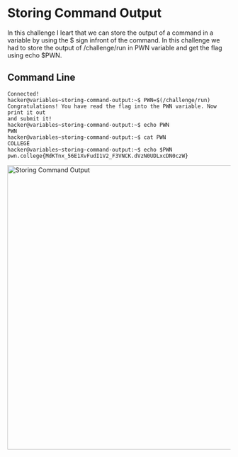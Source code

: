 # Storing Command Output
In this challenge I leart that we can store the output of a command in a variable by using the $ sign infront of the command. In this challenge we had to store the output of
/challenge/run in PWN variable and get the flag using echo $PWN.
## Command Line
```
Connected!
hacker@variables~storing-command-output:~$ PWN=$(/challenge/run)
Congratulations! You have read the flag into the PWN variable. Now print it out
and submit it!
hacker@variables~storing-command-output:~$ echo PWN
PWN
hacker@variables~storing-command-output:~$ cat PWN
COLLEGE
hacker@variables~storing-command-output:~$ echo $PWN
pwn.college{MdKTnx_56E1XvFudI1V2_F3VNCK.dVzN0UDLxcDN0czW}
```
<img width="642" alt="Storing Command Output" src="https://github.com/user-attachments/assets/e1c9eefa-262c-40f9-b0d0-cd770faa7935">
